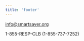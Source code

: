 ```yaml
---
title: 'footer'
---
```


[info@smartsaver.org](mailto:info@smartsaver.org)

1-855-RESP-CLB (1-855-737-7252)
